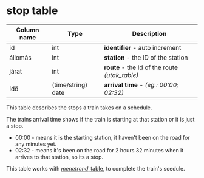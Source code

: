 # stop table

Column name     | Type               | Description
------------    | -------------      | -------------
id              | int                | **identifier** - auto increment
állomás         | int                | **station** - the ID of the station
járat           | int                | **route** - the Id of the route *(utak_table)*
idő             | (time/string) date | **arrival time** - *(eg.: 00:00; 02:32)*

This table describes the stops a train takes on a schedule.

The trains arrival time shows if the train is starting at that station or it is just a stop. 
 - 00:00 - means it is the starting station, it haven't been on the road for any minutes yet. 
 - 02:32 - means it's been on the road for 2 hours 32 minutes when it arrives to that station, so its a stop.

 This table works with [*menetrend*_table](), to complete the train's scedule.